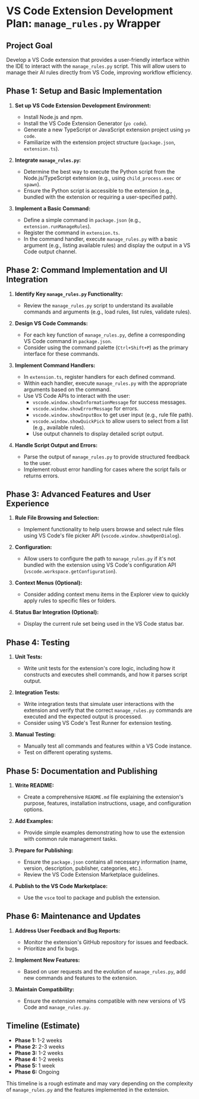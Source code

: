 # VS Code Extension Development Plan: `manage_rules.py` Wrapper

## Project Goal

Develop a VS Code extension that provides a user-friendly interface within the IDE to interact with the `manage_rules.py` script. This will allow users to manage their AI rules directly from VS Code, improving workflow efficiency.

## Phase 1: Setup and Basic Implementation

1.  **Set up VS Code Extension Development Environment:**
    *   Install Node.js and npm.
    *   Install the VS Code Extension Generator (`yo code`).
    *   Generate a new TypeScript or JavaScript extension project using `yo code`.
    *   Familiarize with the extension project structure (`package.json`, `extension.ts`).

2.  **Integrate `manage_rules.py`:**
    *   Determine the best way to execute the Python script from the Node.js/TypeScript extension (e.g., using `child_process.exec` or `spawn`).
    *   Ensure the Python script is accessible to the extension (e.g., bundled with the extension or requiring a user-specified path).

3.  **Implement a Basic Command:**
    *   Define a simple command in `package.json` (e.g., `extension.runManageRules`).
    *   Register the command in `extension.ts`.
    *   In the command handler, execute `manage_rules.py` with a basic argument (e.g., listing available rules) and display the output in a VS Code output channel.

## Phase 2: Command Implementation and UI Integration

1.  **Identify Key `manage_rules.py` Functionality:**
    *   Review the `manage_rules.py` script to understand its available commands and arguments (e.g., load rules, list rules, validate rules).

2.  **Design VS Code Commands:**
    *   For each key function of `manage_rules.py`, define a corresponding VS Code command in `package.json`.
    *   Consider using the command palette (`Ctrl+Shift+P`) as the primary interface for these commands.

3.  **Implement Command Handlers:**
    *   In `extension.ts`, register handlers for each defined command.
    *   Within each handler, execute `manage_rules.py` with the appropriate arguments based on the command.
    *   Use VS Code APIs to interact with the user:
        *   `vscode.window.showInformationMessage` for success messages.
        *   `vscode.window.showErrorMessage` for errors.
        *   `vscode.window.showInputBox` to get user input (e.g., rule file path).
        *   `vscode.window.showQuickPick` to allow users to select from a list (e.g., available rules).
        *   Use output channels to display detailed script output.

4.  **Handle Script Output and Errors:**
    *   Parse the output of `manage_rules.py` to provide structured feedback to the user.
    *   Implement robust error handling for cases where the script fails or returns errors.

## Phase 3: Advanced Features and User Experience

1.  **Rule File Browsing and Selection:**
    *   Implement functionality to help users browse and select rule files using VS Code's file picker API (`vscode.window.showOpenDialog`).

2.  **Configuration:**
    *   Allow users to configure the path to `manage_rules.py` if it's not bundled with the extension using VS Code's configuration API (`vscode.workspace.getConfiguration`).

3.  **Context Menus (Optional):**
    *   Consider adding context menu items in the Explorer view to quickly apply rules to specific files or folders.

4.  **Status Bar Integration (Optional):**
    *   Display the current rule set being used in the VS Code status bar.

## Phase 4: Testing

1.  **Unit Tests:**
    *   Write unit tests for the extension's core logic, including how it constructs and executes shell commands, and how it parses script output.

2.  **Integration Tests:**
    *   Write integration tests that simulate user interactions with the extension and verify that the correct `manage_rules.py` commands are executed and the expected output is processed.
    *   Consider using VS Code's Test Runner for extension testing.

3.  **Manual Testing:**
    *   Manually test all commands and features within a VS Code instance.
    *   Test on different operating systems.

## Phase 5: Documentation and Publishing

1.  **Write README:**
    *   Create a comprehensive `README.md` file explaining the extension's purpose, features, installation instructions, usage, and configuration options.

2.  **Add Examples:**
    *   Provide simple examples demonstrating how to use the extension with common rule management tasks.

3.  **Prepare for Publishing:**
    *   Ensure the `package.json` contains all necessary information (name, version, description, publisher, categories, etc.).
    *   Review the VS Code Extension Marketplace guidelines.

4.  **Publish to the VS Code Marketplace:**
    *   Use the `vsce` tool to package and publish the extension.

## Phase 6: Maintenance and Updates

1.  **Address User Feedback and Bug Reports:**
    *   Monitor the extension's GitHub repository for issues and feedback.
    *   Prioritize and fix bugs.

2.  **Implement New Features:**
    *   Based on user requests and the evolution of `manage_rules.py`, add new commands and features to the extension.

3.  **Maintain Compatibility:**
    *   Ensure the extension remains compatible with new versions of VS Code and `manage_rules.py`.

## Timeline (Estimate)

*   **Phase 1:** 1-2 weeks
*   **Phase 2:** 2-3 weeks
*   **Phase 3:** 1-2 weeks
*   **Phase 4:** 1-2 weeks
*   **Phase 5:** 1 week
*   **Phase 6:** Ongoing

This timeline is a rough estimate and may vary depending on the complexity of `manage_rules.py` and the features implemented in the extension.